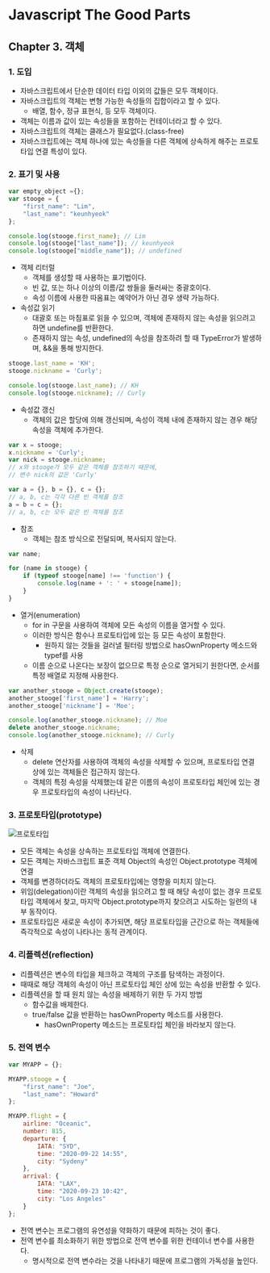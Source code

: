 # Javascript The Good Parts

## Chapter 3. 객체

### 1. 도입

- 자바스크립트에서 단순한 데이터 타입 이외의 값들은 모두 객체이다.
- 자바스크립트의 객체는 변형 가능한 속성들의 집합이라고 할 수 있다.
  - 배열, 함수, 정규 표현식, 등 모두 객체이다.
- 객체는 이름과 값이 있는 속성들을 포함하는 컨테이너라고 할 수 있다.
- 자바스크립트의 객체는 클래스가 필요없다.(class-free)
- 자바스크립트에는 객체 하나에 있는 속성들을 다른 객체에 상속하게 해주는 프로토타입 연결 특성이 있다.

### 2. 표기 및 사용

```javascript
var empty_object ={};
var stooge = {
    "first_name": "Lim",
    "last_name": "keunhyeok"
};

console.log(stooge.first_name); // Lim
console.log(stooge["last_name"]); // keunhyeok
console.log(stooge["middle_name"]); // undefined
```

- 객체 리터럴
  - 객체를 생성할 때 사용하는 표기법이다.
  - 빈 값, 또는 하나 이상의 이름/값 쌍들을 둘러싸는 중괄호이다.
  - 속성 이름에 사용한 따옴표는 예약어가 아닌 경우 생략 가능하다.
- 속성값 읽기
  - 대괄호 또는 마침표로 읽을 수 있으며, 객체에 존재하지 않는 속성을 읽으려고 하면 undefine를 반환한다.
  - 존재하지 않는 속성, undefined의 속성을 참조하려 할 때 TypeError가 발생하며, &&을 통해 방지한다.

```javascript
stooge.last_name = 'KH';
stooge.nickname = 'Curly';

console.log(stooge.last_name); // KH
console.log(stooge.nickname); // Curly
```

- 속성값 갱신
  - 객체의 값은 할당에 의해 갱신되며, 속성이 객체 내에 존재하지 않는 경우 해당 속성을 객체에 추가한다.

```javascript
var x = stooge;
x.nickname = 'Curly';
var nick = stooge.nickname;
// x와 stooge가 모두 같은 객체를 참조하기 때문에,
// 변수 nick의 값은 'Curly'

var a = {}, b = {}, c = {};
// a, b, c는 각각 다른 빈 객체를 참조
a = b = c = {};
// a, b, c는 모두 같은 빈 객체를 참조
```

- 참조
  - 객체는 참조 방식으로 전달되며, 복사되지 않는다.

```javascript
var name;

for (name in stooge) {
    if (typeof stooge[name] !== 'function') {
        console.log(name + ': ' + stooge[name]);
    }
}
```

- 열거(enumeration)
  - for in 구문을 사용하여 객체에 모든 속성의 이름을 열거할 수 있다.
  - 이러한 방식은 함수나 프로토타입에 있는 등 모든 속성이 포함한다.
    - 원하지 않는 것들을 걸러낼 필터링 방법으로 hasOwnProperty 메소드와 typef를 사용
  - 이름 순으로 나온다는 보장이 없으므로 특정 순으로 열거되기 원한다면, 순서를 특정 배열로 지정해 사용한다.

```javascript
var another_stooge = Object.create(stooge);
another_stooge['first_name'] = 'Harry';
another_stooge['nickname'] = 'Moe';

console.log(another_stooge.nickname); // Moe
delete another_stooge.nickname;
console.log(another_stooge.nickname); // Curly
```

- 삭제
  - delete 연산자를 사용하여 객체의 속성을 삭제할 수 있으며, 프로토타입 연결 상에 있는 객체들은 접근하지 않는다.
  - 객체의 특정 속성을 삭제했는데 같은 이름의 속성이 프로토타입 체인에 있는 경우 프로토타입의 속성이 나타난다.

### 3. 프로토타입(prototype)

![프로토타입](https://user-images.githubusercontent.com/38815618/87660234-b2170c00-c799-11ea-8676-76945b8d6f9c.jpg)

- 모든 객체는 속성을 상속하는 프로토타입 객체에 연결한다.
- 모든 객체는 자바스크립트 표준 객체 Object의 속성인 Object.prototype 객체에 연결
- 객체를 변경하더라도 객체의 프로토타입에는 영향을 미치지 않는다.
- 위임(delegation)이란 객체의 속성을 읽으려고 할 때 해당 속성이 없는 경우 프로토타입 객체에서 찾고, 마지막 Object.prototype까지 찾으려고 시도하는 일련의 내부 동작이다.
- 프로토타입은 새로운 속성이 추가되면, 해당 프로토타입을 근간으로 하는 객체들에 즉각적으로 속성이 나타나는 동적 관계이다.

### 4. 리플렉션(reflection)

- 리플렉션은 변수의 타입을 체크하고 객체의 구조를 탐색하는 과정이다.
- 때때로 해당 객체의 속성이 아닌 프로토타입 체인 상에 있는 속성을 반환할 수 있다.
- 리플렉션을 할 때 원치 않는 속성을 배제하기 위한 두 가지 방법
  - 함수값을 배제한다.
  - true/false 값을 반환하는 hasOwnProperty 메소드를 사용한다.
    - hasOwnProperty 메소드는 프로토타입 체인을 바라보지 않는다.

### 5. 전역 변수

```javascript
var MYAPP = {};

MYAPP.stooge = {
    "first_name": "Joe",
    "last_name": "Howard"
};

MYAPP.flight = {
    airline: "Oceanic",
    number: 815,
    departure: {
        IATA: "SYD",
        time: "2020-09-22 14:55",
        city: "Sydeny"
    },
    arrival: {
        IATA: "LAX",
        time: "2020-09-23 10:42",
        city: "Los Angeles"
    }
};
```

- 전역 변수는 프로그램의 유연성을 약화하기 때문에 피하는 것이 좋다.
- 전역 변수를 최소화하기 위한 방법으로 전역 변수를 위한 컨테이너 변수를 사용한다.
  - 명시적으로 전역 변수라는 것을 나타내기 때문에 프로그램의 가독성을 높인다.
